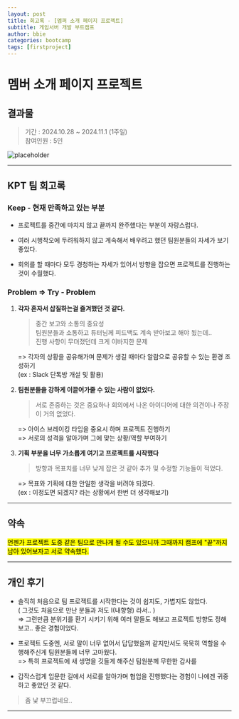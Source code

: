 ```yaml
---
layout: post
title: 회고록 - [멤퍼 소개 페이지 프로젝트]
subtitle: 게임서버 개발 부트캠프
author: bbie
categories: bootcamp
tags: [firstproject]
---
```


# 멤버 소개 페이지 프로젝트

## 결과물

> 기간 : 2024.10.28 ~ 2024.11.1 (1주일)  
참여인원 : 5인

![placeholder](https://github.com/user-attachments/assets/2fbe48fa-0708-4c89-b5e7-053b1ec29d99 "Medium example image")

---


## KPT 팀 회고록

### Keep - 현재 만족하고 있는 부분

- 프로젝트를 중간에 마치지 않고 끝까지 완주했다는 부분이 자랑스럽다.

- 여러 시행착오에 두려워하지 않고 계속해서 배우려고 했던 팀원분들의 자세가 보기 좋았다.

- 회의를 할 때마다 모두 경청하는 자세가 있어서 방향을 잡으면 프로젝트를 진행하는 것이 수월했다.

### Problem => Try - Problem

1. **각자 혼자서 삽질하는걸 즐겨했던 것 같다.**  

    > 중간 보고와 소통의 중요성  
    > 팀원분들과 소통하고 튜터님께 피드백도 계속 받아보고 해야 됬는데..  
    > 진행 사항이 무뎌졌던데 크게 이바지한 문제  
  
    => 각자의 상황을 공유해가며 문제가 생길 때마다 알람으로 공유할 수 있는 환경 조성하기  
    (ex : Slack 단톡방 개설 및 활용)  

2. **팀원분들을 강하게 이끌어가줄 수 있는 사람이 없었다.**  

    > 서로 존중하는 것은 중요하나 회의에서 나온 아이디어에 대한 의견이나 주장이 거의 없었다.  
  
    => 아이스 브레이킹 타임을 중요시 하며 프로젝트 진행하기  
    => 서로의 성격을 알아가며 그에 맞는 상황/역할 부여하기  

3. **기획 부분을 너무 가소롭게 여기고 프로젝트를 시작했다**

    > 방향과 목표치를 너무 낮게 잡은 것 같아 추가 및 수정할 기능들이 적었다.  
  
    => 목표와 기획에 대한 안일한 생각을 버려야 되겠다.  
    (ex : 이정도면 되겠지? 라는 상황에서 한번 더 생각해보기)

---

## 약속

<mark>언젠가 프로젝트 도중 같은 팀으로 만나게 될 수도 있으니까 그때까지 캠프에 "끝"까지 남아 있어보자고 서로 약속했다.</mark>

---

## 개인 후기

- 솔직히 처음으로 팀 프로젝트를 시작한다는 것이 쉽지도, 가볍지도 않았다.  
( 그것도 처음으로 만난 분들과 저도 I(내향형) 라서.. )  
=> 그런만큼 분위기를 환기 시키기 위해 여러 말들도 해보고 프로젝트 방향도 정해보고.. 좋은 경험이었다.

- 프로젝트 도중엔, 서로 말이 너무 없어서 답답했을꺼 같지만서도 묵묵히 역할을 수행해주신게 팀원분들께 너무 고마웠다.  
=> 특히 프로젝트에 새 생명을 깃들게 해주신 팀원분께 무한한 감사를 

- 갑작스럽게 입문한 길에서 서로를 알아가며 협업을 진행했다는 경험이 나에겐 귀중하고 좋았던 것 같다.  

> 좀 낯 부끄럽네요..

---
